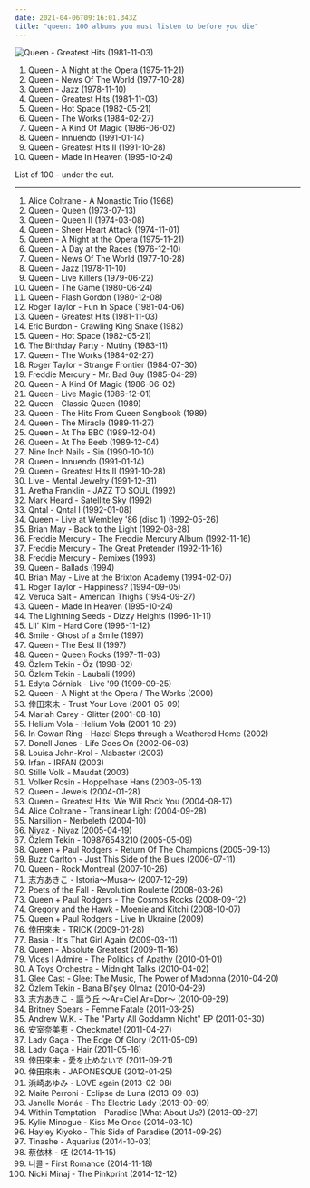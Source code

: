 ```yaml
---
date: 2021-04-06T09:16:01.343Z
title: "queen: 100 albums you must listen to before you die"
---
```

![Queen - Greatest Hits (1981-11-03)](http://coverartarchive.org/release/e510d91f-f1dc-469c-9927-e7f2e31fdbd3/22921745391-500.jpg "Queen - Greatest Hits (1981-11-03)")
<ol class="albums">
<li data-cover="https://via.placeholder.com/450" data-tags="classic rock, rock, 70s" role="button">Queen - A Night at the Opera (1975-11-21)</li>
<li data-cover="http://coverartarchive.org/release/7fc19ae9-19e5-46a3-b55d-0cc1dca866ab/28809141953-500.jpg" data-tags="classic rock, rock, hard rock, 70s" role="button">Queen - News Of The World (1977-10-28)</li>
<li data-cover="http://coverartarchive.org/release/bba8e66c-cd33-46f6-b507-3ad645cbdce7/4328990620-500.jpg" data-tags="classic rock, rock, hard rock, queen" role="button">Queen - Jazz (1978-11-10)</li>
<li data-cover="http://coverartarchive.org/release/e510d91f-f1dc-469c-9927-e7f2e31fdbd3/22921745391-500.jpg" data-tags="classic rock, queen" role="button">Queen - Greatest Hits (1981-11-03)</li>
<li data-cover="http://coverartarchive.org/release/ac3360be-899a-4133-86df-aa593b339cb8/3741108536-500.jpg" data-tags="rock, 80s" role="button">Queen - Hot Space (1982-05-21)</li>
<li data-cover="https://img.discogs.com/u07muXXmfaBh79xirAViaMcyyNk=/fit-in/594x587/filters:strip_icc():format(jpeg):mode_rgb():quality(90)/discogs-images/R-498839-1161438657.jpeg.jpg" data-tags="classic rock, rock" role="button">Queen - The Works (1984-02-27)</li>
<li data-cover="http://coverartarchive.org/release/e32e471f-f8ae-47f2-bb0a-61347f771d43/4329238973-500.jpg" data-tags="classic rock, rock, 80s" role="button">Queen - A Kind Of Magic (1986-06-02)</li>
<li data-cover="http://coverartarchive.org/release/06f4aa3d-7869-433d-a165-4f9219302596/13927186260-500.jpg" data-tags="rock, classic rock, 90s" role="button">Queen - Innuendo (1991-01-14)</li>
<li data-cover="http://coverartarchive.org/release/92faa683-a1a5-4198-a55d-af3471f14c94/4160760603-500.jpg" data-tags="queen, classic rock, rock" role="button">Queen - Greatest Hits II (1991-10-28)</li>
<li data-cover="http://coverartarchive.org/release/3762407e-5460-4f5e-a4ea-1c2ae1a879c7/4045338413-500.jpg" data-tags="rock" role="button">Queen - Made In Heaven (1995-10-24)</li>
</ol>
List of 100 - under the cut.
<!-- more -->

_________________

<ol class="albums">
<li data-cover="https://img.discogs.com/kwlLc-6BKea3Qm3oT_ct5swRXCE=/fit-in/450x442/filters:strip_icc():format(jpeg):mode_rgb():quality(90)/discogs-images/R-1885283-1393960400-9430.jpeg.jpg" data-tags="jazz, free jazz" role="button">
Alice Coltrane - A Monastic Trio (1968)
</li>
<li data-cover="http://coverartarchive.org/release/47a61826-8264-46e1-a1ef-e854618195c5/7784208473-500.jpg" data-tags="hard rock, 70s, classic rock, rock" role="button">
Queen - Queen (1973-07-13)
</li>
<li data-cover="http://coverartarchive.org/release/3cfc0044-8794-4e56-a4a9-9995492d9c30/11411923540-500.jpg" data-tags="classic rock, hard rock, 70s, rock" role="button">
Queen - Queen II (1974-03-08)
</li>
<li data-cover="https://via.placeholder.com/450" data-tags="classic rock, 70s, rock, hard rock" role="button">
Queen - Sheer Heart Attack (1974-11-01)
</li>
<li data-cover="https://via.placeholder.com/450" data-tags="classic rock, rock, 70s" role="button">
Queen - A Night at the Opera (1975-11-21)
</li>
<li data-cover="http://coverartarchive.org/release/0b305835-4b56-434d-9913-df94a72b2b8f/9111517208-500.jpg" data-tags="classic rock, rock" role="button">
Queen - A Day at the Races (1976-12-10)
</li>
<li data-cover="http://coverartarchive.org/release/7fc19ae9-19e5-46a3-b55d-0cc1dca866ab/28809141953-500.jpg" data-tags="classic rock, rock, hard rock, 70s" role="button">
Queen - News Of The World (1977-10-28)
</li>
<li data-cover="http://coverartarchive.org/release/bba8e66c-cd33-46f6-b507-3ad645cbdce7/4328990620-500.jpg" data-tags="classic rock, rock, hard rock, queen" role="button">
Queen - Jazz (1978-11-10)
</li>
<li data-cover="https://img.discogs.com/OwaFvaIRlbWu_D8-8oePe8iy-C8=/fit-in/600x523/filters:strip_icc():format(jpeg):mode_rgb():quality(90)/discogs-images/R-8896513-1471013760-8193.jpeg.jpg" data-tags="live, hard rock, classic rock" role="button">
Queen - Live Killers (1979-06-22)
</li>
<li data-cover="https://img.discogs.com/vC_Ab8YbYPrUPisG3AaW6-e3BG4=/fit-in/534x531/filters:strip_icc():format(jpeg):mode_rgb():quality(90)/discogs-images/R-2236962-1431722480-6285.jpeg.jpg" data-tags="rock, classic rock, 80s" role="button">
Queen - The Game (1980-06-24)
</li>
<li data-cover="https://img.discogs.com/OmsxWs4-CmOFOsnpZDOij0PBi2Q=/fit-in/600x600/filters:strip_icc():format(jpeg):mode_rgb():quality(90)/discogs-images/R-1754595-1377707976-4707.jpeg.jpg" data-tags="soundtrack" role="button">
Queen - Flash Gordon (1980-12-08)
</li>
<li data-cover="https://via.placeholder.com/450" data-tags="rock, 80s" role="button">
Roger Taylor - Fun In Space (1981-04-06)
</li>
<li data-cover="http://coverartarchive.org/release/e510d91f-f1dc-469c-9927-e7f2e31fdbd3/22921745391-500.jpg" data-tags="classic rock, queen" role="button">
Queen - Greatest Hits (1981-11-03)
</li>
<li data-cover="https://img.discogs.com/LMcwJZYLPgRkaZpRnLCJGI3ggkM=/fit-in/594x600/filters:strip_icc():format(jpeg):mode_rgb():quality(90)/discogs-images/R-9113475-1475049773-5813.jpeg.jpg" data-tags="classic rock, blues rock, rock" role="button">
Eric Burdon - Crawling King Snake (1982)
</li>
<li data-cover="http://coverartarchive.org/release/ac3360be-899a-4133-86df-aa593b339cb8/3741108536-500.jpg" data-tags="rock, 80s" role="button">
Queen - Hot Space (1982-05-21)
</li>
<li data-cover="https://img.discogs.com/jZzommZBP9LrWLeHhKFlZpNyM_E=/fit-in/600x595/filters:strip_icc():format(jpeg):mode_rgb():quality(90)/discogs-images/R-5847955-1404373402-5216.jpeg.jpg" data-tags="instrumental, ambient, experimental, queen, epic, choral, world, post-punk, gothic, spooky, haunting, avant-garde, scary, progressive, freak folk, satanic, neo-classical, halloween, ritual, mindblowing, challenging, crowley" role="button">
The Birthday Party - Mutiny (1983-11)
</li>
<li data-cover="https://img.discogs.com/u07muXXmfaBh79xirAViaMcyyNk=/fit-in/594x587/filters:strip_icc():format(jpeg):mode_rgb():quality(90)/discogs-images/R-498839-1161438657.jpeg.jpg" data-tags="classic rock, rock" role="button">
Queen - The Works (1984-02-27)
</li>
<li data-cover="https://via.placeholder.com/450" data-tags="queen" role="button">
Roger Taylor - Strange Frontier (1984-07-30)
</li>
<li data-cover="http://coverartarchive.org/release/a064afa1-6329-4b25-8e8a-e7067d031b9c/12864000227-500.jpg" data-tags="queen, freddie mercury" role="button">
Freddie Mercury - Mr. Bad Guy (1985-04-29)
</li>
<li data-cover="http://coverartarchive.org/release/e32e471f-f8ae-47f2-bb0a-61347f771d43/4329238973-500.jpg" data-tags="classic rock, rock, 80s" role="button">
Queen - A Kind Of Magic (1986-06-02)
</li>
<li data-cover="http://coverartarchive.org/release/388e1d01-bbd7-402a-a3a8-bf26cede791a/3741179321-500.jpg" data-tags="rock, live" role="button">
Queen - Live Magic (1986-12-01)
</li>
<li data-cover="http://coverartarchive.org/release/4c10c905-c6cd-4d30-9831-cc51df751d4e/13581516810-500.jpg" data-tags="classic rock" role="button">
Queen - Classic Queen (1989)
</li>
<li data-cover="https://via.placeholder.com/450" data-tags="queen, cover" role="button">
Queen - The Hits From Queen Songbook (1989)
</li>
<li data-cover="http://coverartarchive.org/release/fe89bda7-4736-4ff9-8a71-8f441b8168f6/9439997044-500.jpg" data-tags="rock, classic rock, hard rock, 80s" role="button">
Queen - The Miracle (1989-11-27)
</li>
<li data-cover="https://via.placeholder.com/450" data-tags="classic rock" role="button">
Queen - At The BBC (1989-12-04)
</li>
<li data-cover="http://coverartarchive.org/release/f381d37f-4869-4f49-bbe6-cd843a4b502c/5909483394-500.jpg" data-tags="rock" role="button">
Queen - At The Beeb (1989-12-04)
</li>
<li data-cover="http://coverartarchive.org/release/d3cf8461-c80d-4172-9fb4-0da88ecea44e/10149325893-500.jpg" data-tags="industrial rock" role="button">
Nine Inch Nails - Sin (1990-10-10)
</li>
<li data-cover="http://coverartarchive.org/release/06f4aa3d-7869-433d-a165-4f9219302596/13927186260-500.jpg" data-tags="rock, classic rock, 90s" role="button">
Queen - Innuendo (1991-01-14)
</li>
<li data-cover="http://coverartarchive.org/release/92faa683-a1a5-4198-a55d-af3471f14c94/4160760603-500.jpg" data-tags="queen, classic rock, rock" role="button">
Queen - Greatest Hits II (1991-10-28)
</li>
<li data-cover="http://coverartarchive.org/release/6ce98bda-1db0-3915-bcd1-f0ffc63997d6/17058903036-500.jpg" data-tags="90s, alternative rock, rock" role="button">
Live - Mental Jewelry (1991-12-31)
</li>
<li data-cover="http://coverartarchive.org/release/5c1c3582-3d7a-434e-995d-5129fae4c757/20870602711-500.jpg" data-tags="soul" role="button">
Aretha Franklin - JAZZ TO SOUL (1992)
</li>
<li data-cover="https://img.discogs.com/rmFizOowKwpeX1eprL1WLZZR8hc=/fit-in/600x888/filters:strip_icc():format(jpeg):mode_rgb():quality(90)/discogs-images/R-12331262-1533332807-5148.jpeg.jpg" data-tags="noise, trance, classic rock, metal, french, electropop, indie, pop, rockabilly, rock, 80s, british, alternative, hard, brutal, grindcore, hardcore, swedish, emo, folk, rap, grime, dubstep, electro, dance, c, australian, canada, queen, lalala, cheese, lo-fi, blue-eyed soul, new wave, dance-pop, americana, chamber pop, post-punk, adult contemporary, new age, techno, house, scottish, canadian, ska, 8-bit, new zealand, 90s, russian, sunday, jpop, mashup, argentina, dream pop, american, chiptune, g, eu, radio, cronica, spoken word, covers, k, aor, lazytown, bagpipes, hype, political, space rock, christian, christian rock, german, sarcasm, new weird america, geek, humour, glam rock, deep house, breakcore, youtube, frogs, nintendocore, greek, eurodance, gospel, kiwi, podcast, humor, anime, new jack swing, novelty, activist, pagan, doo-wop" role="button">
Mark Heard - Satellite Sky (1992)
</li>
<li data-cover="https://img.discogs.com/kXDh52KVzQAnY5SCYgCkyz1oD74=/fit-in/600x600/filters:strip_icc():format(jpeg):mode_rgb():quality(90)/discogs-images/R-1631377-1471884497-5357.jpeg.jpg" data-tags="darkwave, gothic" role="button">
Qntal - Qntal I (1992-01-08)
</li>
<li data-cover="http://coverartarchive.org/release/dcc55ba0-5c8a-477a-af45-afbc33e905ac/7750928703-500.jpg" data-tags="live" role="button">
Queen - Live at Wembley '86 (disc 1) (1992-05-26)
</li>
<li data-cover="https://img.discogs.com/MB2hu-Dc1HGocmJZ8h_HuH4BfrI=/fit-in/600x594/filters:strip_icc():format(jpeg):mode_rgb():quality(90)/discogs-images/R-794970-1466553217-6964.jpeg.jpg" data-tags="rock" role="button">
Brian May - Back to the Light (1992-08-28)
</li>
<li data-cover="http://coverartarchive.org/release/5f83ed19-f952-43a2-971d-1c7694a09b53/3697382844-500.jpg" data-tags="freddie mercury" role="button">
Freddie Mercury - The Freddie Mercury Album (1992-11-16)
</li>
<li data-cover="https://img.discogs.com/Q5nclIeVKF5xj4YcR9-kGstjfVs=/fit-in/600x596/filters:strip_icc():format(jpeg):mode_rgb():quality(90)/discogs-images/R-2233670-1452981816-5780.jpeg.jpg" data-tags="freddie mercury" role="button">
Freddie Mercury - The Great Pretender (1992-11-16)
</li>
<li data-cover="https://via.placeholder.com/450" data-tags="pop, rock, queen, 90s, oldies, male vocalists, close harmony" role="button">
Freddie Mercury - Remixes (1993)
</li>
<li data-cover="http://coverartarchive.org/release/65916db5-1e48-422a-8743-9095b614681c/14577577905-500.jpg" data-tags="queen" role="button">
Queen - Ballads (1994)
</li>
<li data-cover="http://coverartarchive.org/release/3fe6c3b3-214d-4e41-9f8d-30bfd2e2dc65/19195250022-500.jpg" data-tags="brian may" role="button">
Brian May - Live at the Brixton Academy (1994-02-07)
</li>
<li data-cover="https://img.discogs.com/83K6qLZmFY3hwjTbcLSeqKVeSlk=/fit-in/600x580/filters:strip_icc():format(jpeg):mode_rgb():quality(90)/discogs-images/R-5810061-1403289995-5259.jpeg.jpg" data-tags="roger taylor, british" role="button">
Roger Taylor - Happiness? (1994-09-05)
</li>
<li data-cover="http://coverartarchive.org/release/0377c76a-25c1-4531-a0de-8103cdea35bc/10988872788-500.jpg" data-tags="rock, alternative" role="button">
Veruca Salt - American Thighs (1994-09-27)
</li>
<li data-cover="http://coverartarchive.org/release/3762407e-5460-4f5e-a4ea-1c2ae1a879c7/4045338413-500.jpg" data-tags="rock" role="button">
Queen - Made In Heaven (1995-10-24)
</li>
<li data-cover="https://via.placeholder.com/450" data-tags="britpop" role="button">
The Lightning Seeds - Dizzy Heights (1996-11-11)
</li>
<li data-cover="http://coverartarchive.org/release/24d6b0b0-b0c2-4f9f-a492-7a4cc2660874/10975096544-500.jpg" data-tags="90s" role="button">
Lil' Kim - Hard Core (1996-11-12)
</li>
<li data-cover="http://coverartarchive.org/release/81a98d13-a1cf-3c8a-904c-0a15bb4f94a8/21701026235-500.jpg" data-tags="queen" role="button">
Smile - Ghost of a Smile (1997)
</li>
<li data-cover="http://coverartarchive.org/release/fc540039-338d-4932-9ab8-bb7ae0acac95/23720349984-500.jpg" data-tags="queen" role="button">
Queen - The Best II (1997)
</li>
<li data-cover="http://coverartarchive.org/release/ef7fbadd-a206-3fdf-a54a-af3cbbc7a718/8402097687-500.jpg" data-tags="classic rock, rock, hard rock, queen" role="button">
Queen - Queen Rocks (1997-11-03)
</li>
<li data-cover="http://coverartarchive.org/release/a125285a-7bfa-420b-8b7c-2ac420636b92/856773319-500.jpg" data-tags="electronic" role="button">
Özlem Tekin - Öz (1998-02)
</li>
<li data-cover="http://coverartarchive.org/release/c496d633-5a56-4dbd-8b67-083c11562754/856778718-500.jpg" data-tags="hard rock, rebel, brutal vocal" role="button">
Özlem Tekin - Laubali (1999)
</li>
<li data-cover="https://img.discogs.com/ftg118oKK6vTs9UrXGTTGzSXI3U=/fit-in/600x598/filters:strip_icc():format(jpeg):mode_rgb():quality(90)/discogs-images/R-1145325-1195760168.jpeg.jpg" data-tags="pop, divas, female vocalists, world, talented ladies, power voice" role="button">
Edyta Górniak - Live '99 (1999-09-25)
</li>
<li data-cover="http://coverartarchive.org/release/6b77ffec-8bc7-4f9a-b302-d34704bf2af1/11991081147-500.jpg" data-tags="classic rock" role="button">
Queen - A Night at the Opera / The Works (2000)
</li>
<li data-cover="https://via.placeholder.com/450" data-tags="japanese, dance, queen, urban, queen of everything, j-urban, koda kumi, kuu" role="button">
倖田來未 - Trust Your Love (2001-05-09)
</li>
<li data-cover="http://coverartarchive.org/release/9da0b125-dd59-4934-acb7-cc59b07d4a70/14746157674-500.jpg" data-tags="soul, pop, mariah carey, soundtrack, hip-hop" role="button">
Mariah Carey - Glitter (2001-08-18)
</li>
<li data-cover="https://img.discogs.com/FjyN4vO5IIZgBupN3-yQ3MmTLFU=/fit-in/500x500/filters:strip_icc():format(jpeg):mode_rgb():quality(90)/discogs-images/R-188439-1143832917.jpeg.jpg" data-tags="darkwave, electronic" role="button">
Helium Vola - Helium Vola (2001-10-29)
</li>
<li data-cover="http://coverartarchive.org/release/966b9b3e-cd34-4f2d-ad4c-f2f371bb0e5d/28482190012-500.jpg" data-tags="medieval, folk, neofolk" role="button">
In Gowan Ring - Hazel Steps through a Weathered Home (2002)
</li>
<li data-cover="http://coverartarchive.org/release/86957aca-ebb6-45d2-8755-14091f035d9e/25091405297-500.jpg" data-tags="rnb" role="button">
Donell Jones - Life Goes On (2002-06-03)
</li>
<li data-cover="http://coverartarchive.org/release/f8ebf203-a84c-4756-a3ae-27d4dfb87afb/1772833325-500.jpg" data-tags="dream pop, ethereal, fantasy" role="button">
Louisa John-Krol - Alabaster (2003)
</li>
<li data-cover="http://coverartarchive.org/release/2dec60d0-00a4-4ffd-ae4b-69e86f0601dc/2788181181-500.jpg" data-tags="fantasy, ethereal, darkwave, world fusion, female vocalists" role="button">
Irfan - IRFAN (2003)
</li>
<li data-cover="https://img.discogs.com/RgwsXe-R56OPAUxbUQU4QseQzhA=/fit-in/600x539/filters:strip_icc():format(jpeg):mode_rgb():quality(90)/discogs-images/R-468799-1447077272-2207.jpeg.jpg" data-tags="folk, neofolk, medieval, fantasy" role="button">
Stille Volk - Maudat (2003)
</li>
<li data-cover="https://img.discogs.com/T5lt7hEGlQV6qMFF-Mm_QjGoA5E=/fit-in/600x600/filters:strip_icc():format(jpeg):mode_rgb():quality(90)/discogs-images/R-1804109-1244393611.jpeg.jpg" data-tags="classic rock, rock, 80s, punk, queen, german, kinderlieder" role="button">
Volker Rosin - Hoppelhase Hans (2003-05-13)
</li>
<li data-cover="http://coverartarchive.org/release/8b844fa9-eed8-4c2f-93c1-cf5ff1f65fa9/17602345793-500.jpg" data-tags="queen, clasic rock" role="button">
Queen - Jewels (2004-01-28)
</li>
<li data-cover="http://coverartarchive.org/release/7a05cff9-4d63-4f4b-8d84-9c9e78059a49/8447420287-500.jpg" data-tags="classic rock, rock, queen" role="button">
Queen - Greatest Hits: We Will Rock You (2004-08-17)
</li>
<li data-cover="http://coverartarchive.org/release/b3066271-fcdc-433b-a89a-8dc56bb46c22/4728951923-500.jpg" data-tags="jazz" role="button">
Alice Coltrane - Translinear Light (2004-09-28)
</li>
<li data-cover="http://coverartarchive.org/release/e9c2cfe9-e692-41e1-b0d7-97671d1f84be/22011480631-500.jpg" data-tags="fantasy, ethereal" role="button">
Narsilion - Nerbeleth (2004-10)
</li>
<li data-cover="http://coverartarchive.org/release/d4a6ef09-5b44-47da-965f-fb36774d48ca/3651521402-500.jpg" data-tags="world, persian" role="button">
Niyaz - Niyaz (2005-04-19)
</li>
<li data-cover="http://coverartarchive.org/release/48801842-61fa-497d-877b-0b43ef4aa698/856816335-500.jpg" data-tags="hard rock, queen, rebel, techno trance, brutal vocal" role="button">
Özlem Tekin - 109876543210 (2005-05-09)
</li>
<li data-cover="https://via.placeholder.com/450" data-tags="rock, queen" role="button">
Queen + Paul Rodgers - Return Of The Champions (2005-09-13)
</li>
<li data-cover="https://via.placeholder.com/450" data-tags="chris brown, dean martin, kenny g, stan getz, mana, marc anthony" role="button">
Buzz Carlton - Just This Side of the Blues (2006-07-11)
</li>
<li data-cover="http://coverartarchive.org/release/183922a5-a5fc-4b7e-b909-82231d3bd9e5/7751021680-500.jpg" data-tags="rock, live" role="button">
Queen - Rock Montreal (2007-10-26)
</li>
<li data-cover="http://coverartarchive.org/release/0004c2f8-229f-4115-8c6e-7eb36fb2134f/10619463728-500.jpg" data-tags="folk, neoclassical, mythology, classical, experimental, new age, avant-garde, ethereal, pagan, neofolk, celtic" role="button">
志方あきこ - Istoria～Musa～ (2007-12-29)
</li>
<li data-cover="http://coverartarchive.org/release/2c541cf3-5a6c-4c9c-ae19-2136ea1d7430/5341126773-500.jpg" data-tags="rock, alternative rock" role="button">
Poets of the Fall - Revolution Roulette (2008-03-26)
</li>
<li data-cover="https://img.discogs.com/5xglTxH6Z4LcWBwK9BFWh0Ayewg=/fit-in/600x593/filters:strip_icc():format(jpeg):mode_rgb():quality(90)/discogs-images/R-1462137-1221604534.jpeg.jpg" data-tags="rock, hard rock" role="button">
Queen + Paul Rodgers - The Cosmos Rocks (2008-09-12)
</li>
<li data-cover="https://img.discogs.com/l3Al6RIdg26l2hV2FEujftK1ttE=/fit-in/350x350/filters:strip_icc():format(jpeg):mode_rgb():quality(90)/discogs-images/R-1470791-1222156904.jpeg.jpg" data-tags="indie, folk" role="button">
Gregory and the Hawk - Moenie and Kitchi (2008-10-07)
</li>
<li data-cover="https://via.placeholder.com/450" data-tags="queen" role="button">
Queen + Paul Rodgers - Live In Ukraine (2009)
</li>
<li data-cover="http://coverartarchive.org/release/7a9a37e4-bda6-4ed9-bbba-c0cf45b3e61c/8854826852-500.jpg" data-tags="j-pop" role="button">
倖田來未 - TRICK (2009-01-28)
</li>
<li data-cover="https://img.discogs.com/Wq5FLroAT1Wc7GbzcR93VRn93Ag=/fit-in/600x595/filters:strip_icc():format(jpeg):mode_rgb():quality(90)/discogs-images/R-1695097-1535043005-8838.jpeg.jpg" data-tags="pop, female vocalists" role="button">
Basia - It's That Girl Again (2009-03-11)
</li>
<li data-cover="https://img.discogs.com/APnoeayZSQCVD8Cczq7lh4WyUUM=/fit-in/480x480/filters:strip_icc():format(jpeg):mode_rgb():quality(90)/discogs-images/R-1574512-1234360606.jpeg.jpg" data-tags="rock" role="button">
Queen - Absolute Greatest (2009-11-16)
</li>
<li data-cover="http://coverartarchive.org/release/c7cf01bb-6766-42fb-ade1-849ba05623c4/7421340597-500.jpg" data-tags="rock, alternative rock, lyrics" role="button">
Vices I Admire - The Politics of Apathy (2010-01-01)
</li>
<li data-cover="https://img.discogs.com/f9ZxHgZlcTCaOKUuMF_O4F1z8SY=/fit-in/600x600/filters:strip_icc():format(jpeg):mode_rgb():quality(90)/discogs-images/R-2677937-1296206354.jpeg.jpg" data-tags="rock, prog, queen, pink floyd, beatles, david bowie, 10s, elton john, enrico gabrielli" role="button">
A Toys Orchestra - Midnight Talks (2010-04-02)
</li>
<li data-cover="http://coverartarchive.org/release/99445d2b-49ce-4be9-ae14-2c5244e50f0b/2439074051-500.jpg" data-tags="glee, madonna" role="button">
Glee Cast - Glee: The Music, The Power of Madonna (2010-04-20)
</li>
<li data-cover="http://coverartarchive.org/release/2fc38af5-473b-410a-bd56-8dcd222e72c9/856791415-500.jpg" data-tags="hard rock, queen, rebel, 80s sound" role="button">
Özlem Tekin - Bana Bi'şey Olmaz (2010-04-29)
</li>
<li data-cover="http://coverartarchive.org/release/e0237802-0fb8-49c8-a57d-65d440f74955/17763032824-500.jpg" data-tags="ethereal, folk, experimental, darkwave, world fusion, neoclassical darkwave" role="button">
志方あきこ - 謳う丘 ～Ar=Ciel Ar=Dor～ (2010-09-29)
</li>
<li data-cover="http://coverartarchive.org/release/c3eeeb71-ddad-4654-a84a-5975f734b8f3/4504244802-500.jpg" data-tags="pop, britney spears" role="button">
Britney Spears - Femme Fatale (2011-03-25)
</li>
<li data-cover="http://coverartarchive.org/release/01913716-97da-4658-b840-8229bd31317d/7688358758-500.jpg" data-tags="party all goddamn night" role="button">
Andrew W.K. - The "Party All Goddamn Night" EP (2011-03-30)
</li>
<li data-cover="http://coverartarchive.org/release/8d2070e5-6bb0-44aa-a80e-2f855cbe4846/9313227759-500.jpg" data-tags="dance, queen, jpop, r&b, rnb, j-pop, must listen, badass, addicting, collab, j-urban, j-hiphop, j-rnb, queen of j-pop, j-r&b, random tags, um tesao de album" role="button">
安室奈美恵 - Checkmate! (2011-04-27)
</li>
<li data-cover="http://coverartarchive.org/release/1d22ce5b-26b9-496d-840a-e1d18bbc76d8/3167458608-500.jpg" data-tags="pop, lady gaga, born this way" role="button">
Lady Gaga - The Edge Of Glory (2011-05-09)
</li>
<li data-cover="https://img.discogs.com/sa4Jl-YBdMDxBUMmdm_bc6S4fSg=/fit-in/600x504/filters:strip_icc():format(jpeg):mode_rgb():quality(90)/discogs-images/R-6866131-1594226931-8692.jpeg.jpg" data-tags="pop, dance, queen, epic" role="button">
Lady Gaga - Hair (2011-05-16)
</li>
<li data-cover="http://coverartarchive.org/release/419df631-2985-409e-ac8a-532fbdaeffc8/9382204734-500.jpg" data-tags="koda kumi" role="button">
倖田來未 - 愛を止めないで (2011-09-21)
</li>
<li data-cover="http://coverartarchive.org/release/53955d53-29da-4768-8d48-7d8aa69ed585/8854939764-500.jpg" data-tags="pop, j-pop, queen" role="button">
倖田來未 - JAPONESQUE (2012-01-25)
</li>
<li data-cover="https://via.placeholder.com/450" data-tags="j-pop" role="button">
浜崎あゆみ - LOVE again (2013-02-08)
</li>
<li data-cover="https://img.discogs.com/OfoF6skGv3KEeGZ0XXG2E5cPbbE=/fit-in/500x500/filters:strip_icc():format(jpeg):mode_rgb():quality(90)/discogs-images/R-5143765-1385672175-5616.jpeg.jpg" data-tags="electronic, pop, dance, queen, romantic, latin, diva, female vocalist, ballad, mexican, salsa, bachata, latina, perfeita, sun and moon and stars and outer space, rbd, rebelde, rainha, chora anahi, chora dulce, d1va, latin album of year, eclipsedeluna" role="button">
Maite Perroni - Eclipse de Luna (2013-09-03)
</li>
<li data-cover="https://img.discogs.com/OtyXaiP218RcrUyzxtkfaSFCefU=/fit-in/600x597/filters:strip_icc():format(jpeg):mode_rgb():quality(90)/discogs-images/R-4896670-1599509523-4252.jpeg.jpg" data-tags="soul, rnb" role="button">
Janelle Monáe - The Electric Lady (2013-09-09)
</li>
<li data-cover="http://coverartarchive.org/release/dd0d970d-7cd2-47f7-8839-ce02142b3c5d/5276135888-500.jpg" data-tags="metal" role="button">
Within Temptation - Paradise (What About Us?) (2013-09-27)
</li>
<li data-cover="https://img.discogs.com/5ML1CJp8Z_MMp6UUplVzZhjLyh8=/fit-in/500x500/filters:strip_icc():format(jpeg):mode_rgb():quality(90)/discogs-images/R-594036-1136136960.jpeg.jpg" data-tags="pop" role="button">
Kylie Minogue - Kiss Me Once (2014-03-10)
</li>
<li data-cover="http://coverartarchive.org/release/4a7afb54-81fb-4f5c-b6d0-4538e8f4d816/9235247069-500.jpg" data-tags="electropop" role="button">
Hayley Kiyoko - This Side of Paradise (2014-09-29)
</li>
<li data-cover="http://coverartarchive.org/release/2b682fd6-372c-4990-b60d-b4e00bf9c046/8504061137-500.jpg" data-tags="rnb, r&b" role="button">
Tinashe - Aquarius (2014-10-03)
</li>
<li data-cover="http://coverartarchive.org/release/54b6ec1a-428b-4c64-b37c-ff2fb3cca947/9390692451-500.jpg" data-tags="mandopop" role="button">
蔡依林 - 呸 (2014-11-15)
</li>
<li data-cover="http://coverartarchive.org/release/33424f84-e14a-418a-ad55-4625d5ef762c/9296327672-500.jpg" data-tags="pop, female vocalists, dance, queen, k-pop, kpop, korea, nicole, kara" role="button">
니콜 - First Romance (2014-11-18)
</li>
<li data-cover="https://img.discogs.com/8tV-jeGS-LkKSw-b1Auxivn7HZI=/fit-in/600x502/filters:strip_icc():format(jpeg):mode_rgb():quality(90)/discogs-images/R-6900964-1549092882-5261.jpeg.jpg" data-tags="rap, hip-hop, hip hop" role="button">
Nicki Minaj - The Pinkprint (2014-12-12)
</li>
</ol>
